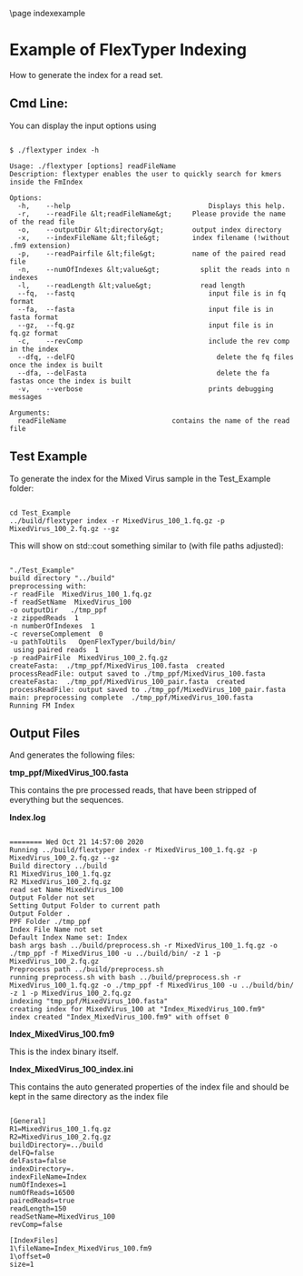 \page indexexample 
# Example of FlexTyper Indexing

How to generate the index for a read set. 


## Cmd Line: 
You can display the input options using 

~~~~~~~~~~~~~~~~~~~~~{.html}

$ ./flextyper index -h

Usage: ./flextyper [options] readFileName
Description: flextyper enables the user to quickly search for kmers inside the FmIndex

Options:
  -h, 	 --help                     		     Displays this help.
  -r, 	 --readFile &lt;readFileName&gt;     Please provide the name of the read file
  -o, 	 --outputDir &lt;directory&gt;       output index directory
  -x, 	 --indexFileName &lt;file&gt;        index filename (!without .fm9 extension)
  -p, 	 --readPairfile &lt;file&gt;         name of the paired read file
  -n, 	 --numOfIndexes &lt;value&gt;    	   split the reads into n indexes
  -l, 	 --readLength &lt;value&gt;      	   read length
  --fq,  --fastq                  			     input file is in fq format
  --fa,  --fasta                  			     input file is in fasta format
  --gz,  --fq.gz                  			     input file is in fq.gz format
  -c, 	 --revComp                  		     include the rev comp in the index
  --dfq, --delFQ                 			       delete the fq files once the index is built
  --dfa, --delFasta              			       delete the fa fastas once the index is built
  -v, 	 --verbose                  		     prints debugging messages

Arguments:
  readFileName                   		contains the name of the read file

~~~~~~~~~~~~~~~~~~~~~

## Test Example

To generate the index for the Mixed Virus sample in the Test_Example folder: 
~~~~~~~~~~~~~~~~~~~~~

cd Test_Example
../build/flextyper index -r MixedVirus_100_1.fq.gz -p MixedVirus_100_2.fq.gz --gz 

~~~~~~~~~~~~~~~~~~~~~

This will show on std::cout something similar to (with file paths adjusted):
~~~~~~~~~~~~~~~~~~~~~{.sh}

"./Test_Example"
build directory "../build"
preprocessing with: 
-r readFile  MixedVirus_100_1.fq.gz
-f readSetName  MixedVirus_100
-o outputDir   ./tmp_ppf
-z zippedReads  1
-n numberOfIndexes  1
-c reverseComplement  0
-u pathToUtils   OpenFlexTyper/build/bin/
 using paired reads  1
-p readPairFile  MixedVirus_100_2.fq.gz
createFasta:  ./tmp_ppf/MixedVirus_100.fasta  created
processReadFile: output saved to ./tmp_ppf/MixedVirus_100.fasta
createFasta:  ./tmp_ppf/MixedVirus_100_pair.fasta  created
processReadFile: output saved to ./tmp_ppf/MixedVirus_100_pair.fasta
main: preprocessing complete  ./tmp_ppf/MixedVirus_100.fasta
Running FM Index

~~~~~~~~~~~~~~~~~~~~~

## Output Files 

And generates the following files: 

**tmp_ppf/MixedVirus_100.fasta**

This contains the pre processed reads, that have been stripped of everything but the sequences. 

**Index.log**
~~~~~~~~~~~~~~~~~~~~~

======== Wed Oct 21 14:57:00 2020
Running ../build/flextyper index -r MixedVirus_100_1.fq.gz -p MixedVirus_100_2.fq.gz --gz 
Build directory ../build
R1 MixedVirus_100_1.fq.gz
R2 MixedVirus_100_2.fq.gz
read set Name MixedVirus_100
Output Folder not set
Setting Output Folder to current path
Output Folder .
PPF Folder ./tmp_ppf
Index File Name not set
Default Index Name set: Index
bash args bash ../build/preprocess.sh -r MixedVirus_100_1.fq.gz -o ./tmp_ppf -f MixedVirus_100 -u ../build/bin/ -z 1 -p MixedVirus_100_2.fq.gz
Preprocess path ../build/preprocess.sh
running preprocess.sh with bash ../build/preprocess.sh -r MixedVirus_100_1.fq.gz -o ./tmp_ppf -f MixedVirus_100 -u ../build/bin/ -z 1 -p MixedVirus_100_2.fq.gz
indexing "tmp_ppf/MixedVirus_100.fasta"
creating index for MixedVirus_100 at "Index_MixedVirus_100.fm9"
index created "Index_MixedVirus_100.fm9" with offset 0

~~~~~~~~~~~~~~~~~~~~~


**Index_MixedVirus_100.fm9**

This is the index binary itself. 


**Index_MixedVirus_100_index.ini**

This contains the auto generated properties of the index file and should be kept in the same directory as the index file 

~~~~~~~~~~~~~~~~~~~~~

[General]
R1=MixedVirus_100_1.fq.gz
R2=MixedVirus_100_2.fq.gz
buildDirectory=../build
delFQ=false
delFasta=false
indexDirectory=.
indexFileName=Index
numOfIndexes=1
numOfReads=16500
pairedReads=true
readLength=150
readSetName=MixedVirus_100
revComp=false

[IndexFiles]
1\fileName=Index_MixedVirus_100.fm9
1\offset=0
size=1

~~~~~~~~~~~~~~~~~~~~~